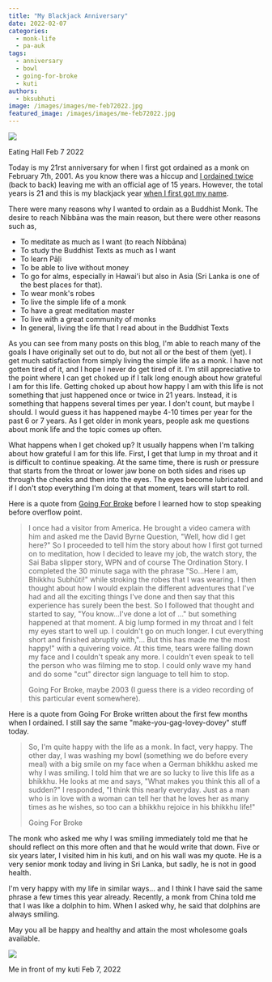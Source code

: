 ```yaml
---
title: "My Blackjack Anniversary"
date: 2022-02-07
categories: 
  - monk-life
  - pa-auk
tags: 
  - anniversary
  - bowl
  - going-for-broke
  - kuti
authors: 
  - bksubhuti
image: /images/images/me-feb72022.jpg
featured_image: /images/images/me-feb72022.jpg
---
```


![](/images/me-feb72022-1024x679.jpg)

Eating Hall Feb 7 2022

Today is my 21rst anniversary for when I first got ordained as a monk on February 7th, 2001. As you know there was a hiccup and [I ordained twice](https://americanmonk.org/why-i-ordained-twice/) (back to back) leaving me with an official age of 15 years. However, the total years is 21 and this is my blackjack year [when I first got my name](https://americanmonk.org/how-i-got-my-name/).

There were many reasons why I wanted to ordain as a Buddhist Monk. The desire to reach Nibbāna was the main reason, but there were other reasons such as,

- To meditate as much as I want (to reach Nibbāna)
- To study the Buddhist Texts as much as I want
- To learn Pāḷi
- To be able to live without money
- To go for alms, especially in Hawai'i but also in Asia (Sri Lanka is one of the best places for that).
- To wear monk's robes
- To live the simple life of a monk
- To have a great meditation master
- To live with a great community of monks
- In general, living the life that I read about in the Buddhist Texts

As you can see from many posts on this blog, I'm able to reach many of the goals I have originally set out to do, but not all or the best of them (yet). I get much satisfaction from simply living the simple life as a monk. I have not gotten tired of it, and I hope I never do get tired of it. I'm still appreciative to the point where I can get choked up if I talk long enough about how grateful I am for this life. Getting choked up about how happy I am with this life is not something that just happened once or twice in 21 years. Instead, it is something that happens several times per year. I don't count, but maybe I should. I would guess it has happened maybe 4-10 times per year for the past 6 or 7 years. As I get older in monk years, people ask me questions about monk life and the topic comes up often.

What happens when I get choked up? It usually happens when I'm talking about how grateful I am for this life. First, I get that lump in my throat and it is difficult to continue speaking. At the same time, there is rush or pressure that starts from the throat or lower jaw bone on both sides and rises up through the cheeks and then into the eyes. The eyes become lubricated and if I don't stop everything I'm doing at that moment, tears will start to roll.

Here is a quote from [Going For Broke](https://americanmonk.org/book-going-for-broke/) before I learned how to stop speaking before overflow point.

> I once had a visitor from America. He brought a video camera with him and asked me the David Byrne Question, "Well, how did I get here?" So I proceeded to tell him the story about how I first got turned on to meditation, how I decided to leave my job, the watch story, the Sai Baba slipper story, WPN and of course The Ordination Story. I completed the 30 minute saga with the phrase "So…Here I am, Bhikkhu Subhūti!" while stroking the robes that I was wearing. I then thought about how I would explain the different adventures that I've had and all the exciting things I've done and then say that this experience has surely been the best. So I followed that thought and started to say, "You know…I've done a lot of …" but something happened at that moment. A big lump formed in my throat and I felt my eyes start to well up. I couldn't go on much longer. I cut everything short and finished abruptly with,"… But this has made me the most happy!" with a quivering voice. At this time, tears were falling down my face and I couldn't speak any more. I couldn't even speak to tell the person who was filming me to stop. I could only wave my hand and do some "cut" director sign language to tell him to stop.
> 
> Going For Broke, maybe 2003 (I guess there is a video recording of this particular event somewhere).

Here is a quote from Going For Broke written about the first few months when I ordained. I still say the same "make-you-gag-lovey-dovey" stuff today.

> So, I'm quite happy with the life as a monk. In fact, very happy. The other day, I was washing my bowl (something we do before every meal) with a big smile on my face when a German bhikkhu asked me why I was smiling. I told him that we are so lucky to live this life as a bhikkhu. He looks at me and says, "What makes you think this all of a sudden?" I responded, "I think this nearly everyday. Just as a man who is in love with a woman can tell her that he loves her as many times as he wishes, so too can a bhikkhu rejoice in his bhikkhu life!"
> 
> Going For Broke

The monk who asked me why I was smiling immediately told me that he should reflect on this more often and that he would write that down. Five or six years later, I visited him in his kuti, and on his wall was my quote. He is a very senior monk today and living in Sri Lanka, but sadly, he is not in good health.

I'm very happy with my life in similar ways... and I think I have said the same phrase a few times this year already. Recently, a monk from China told me that I was like a dolphin to him. When I asked why, he said that dolphins are always smiling.

May you all be happy and healthy and attain the most wholesome goals available.

![](/images/me2-feb7-2022-1.jpg)

Me in front of my kuti Feb 7, 2022